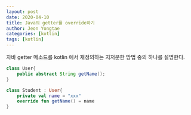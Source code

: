 ```yaml
---
layout: post
date: 2020-04-10 
title: Java의 getter를 override하기
author: Jeon Yongtae
categories: [kotlin]
tags: [kotlin]
---
```

자바 getter 메소드를 kotlin 에서 재정의하는 지저분한 방법 중의 하나를 설명한다.
```java
class User{
    public abstract String getName();
}
```
```kotlin
class Student : User{
    private val name = "xxx"
    override fun getName() = name
}
```

